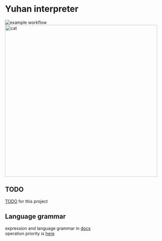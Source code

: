# Yuhan interpreter
![example workflow](https://github.com/Katarni/Yuhan/actions/workflows/tests.yml/badge.svg)  
<img src="https://github.com/user-attachments/assets/16b268be-7ce1-4feb-9d39-1c2a437bef74" alt="cat" width="500"/>  
## TODO
[TODO](https://github.com/users/Katarni/projects/2) for this project

## Language grammar
expression and language grammar in [docs](docs/)  
operation priority is [here](docs/operation-priority.md)
